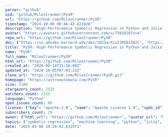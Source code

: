 ```yaml
---
parser: "github"
uid: "github/MilesCranmer/PySR"
url: "https://github.com/MilesCranmer/PySR"
timestamp: "2024-10-06 00:46:42.822426"
description: "High-Performance Symbolic Regression in Python and Julia"
avatar: "https://avatars.githubusercontent.com/u/7593028?v=4"
repo_url: "https://github.com/MilesCranmer/PySR"
doi: ["https://ui.adsabs.harvard.edu/abs/2023arXiv230501582C", "https://ui.adsabs.harvard.edu/abs/2024ascl.soft09018C/abstract"]
title: "PySR: High-Performance Symbolic Regression in Python and Julia"
name: "PySR"
full_name: "MilesCranmer/PySR"
html_url: "https://github.com/MilesCranmer/PySR"
created_at: "2020-09-14T11:16:09Z"
updated_at: "2024-10-05T07:03:23Z"
clone_url: "https://github.com/MilesCranmer/PySR.git"
homepage: "https://astroautomata.com/PySR"
size: 5108
stargazers_count: 2325
watchers_count: 2325
language: "Python"
open_issues_count: 86
license: {"key": "apache-2.0", "name": "Apache License 2.0", "spdx_id": "Apache-2.0", "url": "https://api.github.com/licenses/apache-2.0", "node_id": "MDc6TGljZW5zZTI="}
subscribers_count: 29
owner: {"html_url": "https://github.com/MilesCranmer", "avatar_url": "https://avatars.githubusercontent.com/u/7593028?v=4", "login": "MilesCranmer", "type": "User"}
topics: ["symbolic-regression", "machine-learning", "python", "julia", "genetic-algorithm", "automl", "interpretable-ml", "data-science", "explainable-ai", "scikit-learn", "symbolic", "algorithm", "distributed-systems", "evolutionary-algorithms", "equation-discovery"]
date: "2025-03-08 14:20:03.632971"
---
```

